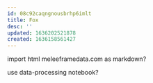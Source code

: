 ```yaml
---
id: 08c92caqngnousbrhp6imlt
title: Fox
desc: ''
updated: 1636202521878
created: 1636158561427
---
```



import html meleeframedata.com as markdown?

use data-processing notebook?